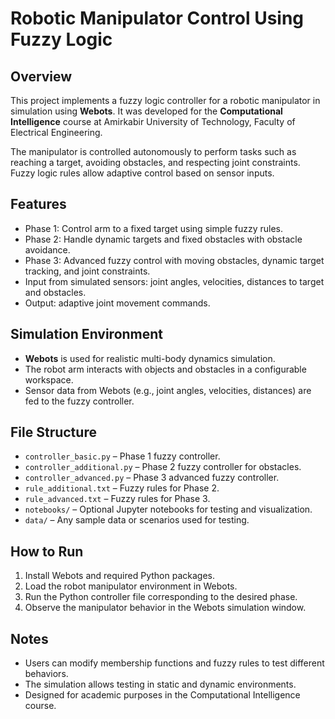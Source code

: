 # Robotic Manipulator Control Using Fuzzy Logic

## Overview
This project implements a fuzzy logic controller for a robotic manipulator in simulation using **Webots**. It was developed for the **Computational Intelligence** course at Amirkabir University of Technology, Faculty of Electrical Engineering.

The manipulator is controlled autonomously to perform tasks such as reaching a target, avoiding obstacles, and respecting joint constraints. Fuzzy logic rules allow adaptive control based on sensor inputs.

## Features
- Phase 1: Control arm to a fixed target using simple fuzzy rules.
- Phase 2: Handle dynamic targets and fixed obstacles with obstacle avoidance.
- Phase 3: Advanced fuzzy control with moving obstacles, dynamic target tracking, and joint constraints.
- Input from simulated sensors: joint angles, velocities, distances to target and obstacles.
- Output: adaptive joint movement commands.

## Simulation Environment
- **Webots** is used for realistic multi-body dynamics simulation.
- The robot arm interacts with objects and obstacles in a configurable workspace.
- Sensor data from Webots (e.g., joint angles, velocities, distances) are fed to the fuzzy controller.

## File Structure
- `controller_basic.py` – Phase 1 fuzzy controller.
- `controller_additional.py` – Phase 2 fuzzy controller for obstacles.
- `controller_advanced.py` – Phase 3 advanced fuzzy controller.
- `rule_additional.txt` – Fuzzy rules for Phase 2.
- `rule_advanced.txt` – Fuzzy rules for Phase 3.
- `notebooks/` – Optional Jupyter notebooks for testing and visualization.
- `data/` – Any sample data or scenarios used for testing.

## How to Run
1. Install Webots and required Python packages.
2. Load the robot manipulator environment in Webots.
3. Run the Python controller file corresponding to the desired phase.
4. Observe the manipulator behavior in the Webots simulation window.

## Notes
- Users can modify membership functions and fuzzy rules to test different behaviors.
- The simulation allows testing in static and dynamic environments.
- Designed for academic purposes in the Computational Intelligence course.

